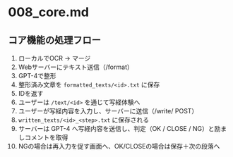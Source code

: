 # 008_core.md

## コア機能の処理フロー

1. ローカルでOCR → マージ
2. Webサーバーにテキスト送信（/format）
3. GPT-4で整形
4. 整形済み文章を `formatted_texts/<id>.txt` に保存
5. IDを返す
6. ユーザーは `/text/<id>` を通じて写経体験へ
7. ユーザーが写経内容を入力し、サーバーに送信（/write/<id> POST）
8. `written_texts/<id>_<step>.txt` に保存される
9. サーバーは GPT-4 へ写経内容を送信し、判定（OK / CLOSE / NG）と励ましコメントを取得
10. NGの場合は再入力を促す画面へ、OK/CLOSEの場合は保存＋次の段落へ
